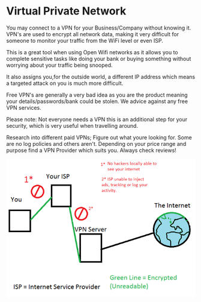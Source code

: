 # Virtual Private Network

You may connect to a VPN for your Business/Company without knowing it. VPN's are used to encrypt all network data, making it very difficult for someone to monitor your traffic from the WiFi level or even ISP.

This is a great tool when using Open Wifi networks as it allows you to complete sensitive tasks like doing your bank or buying something without worrying about your traffic being snooped.

It also assigns you,for the outside world, a different IP address which means a targeted attack on you is much more difficult.

Free VPN's are generally a very bad idea as you are the product meaning your details/passwords/bank could be stolen. We advice against any free VPN services.

Please note: Not everyone needs a VPN this is an additional step for your security, which is very useful when travelling around.

Research into different paid VPNs; Figure out what youre looking for. Some are no log policies and others aren't. Depending on your price range and purpose find a VPN Provider which suits you. Always check reviews!

![](/assets/VPN.png)

